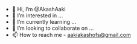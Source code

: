- 👋 Hi, I’m @AkashAaki
- 👀 I’m interested in ...
- 🌱 I’m currently learning ...
- 💞️ I’m looking to collaborate on ...
- 📫 How to reach me - aakiakashofs@gmail.com

<!---
AkashAaki/AkashAaki is a ✨ special ✨ repository because its `README.md` (this file) appears on your GitHub profile.
You can click the Preview link to take a look at your changes.
--->

